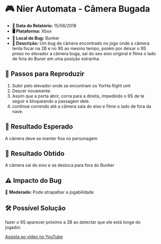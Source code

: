 # 🎮 Nier Automata - Câmera Bugada

- **📅 Data do Relatório:** 15/06/2018
- **🖥️ Plataforma:** Xbox  
- **📍 Local do Bug:** Bunker  
- **📝 Descrição:** Um bug de câmera encontrado no jogo onde a câmera tenta focar na 2B e no 9S ao mesmo tempo, porém por deixar o 9S preso no elevador a câmera buga, sai do seu eixo original e filma o lado de fora do Buner em uma posição estranha.   

## 🔄 Passos para Reproduzir
1. Subir pelo elevador onde se encontram os YorHa flight unit
2. Descer novamente.
3. Assim que a porta abrir, corra para a direita, impedindo o 9S de te seguir e bloqueando a passagem dele.
4. continue correndo até a câmera saia do eixo e filme o lado de fora da nave.
   
## 🎯 Resultado Esperado
A câmera deve se manter fixa no personagem   

## 🚨 Resultado Obtido
A câmera sai do eixo e se desloca para fora do Bunker   

## ⚠ Impacto do Bug
🔸 **Moderado:** Pode atrapalhar a jogabilidade

## 🛠 Possível Solução
fazer o 9S aparecer próximo a 2B ao detectar que ele está longe do jogador. 

[Assista ao vídeo no YouTube](https://www.youtube.com/watch?v=LYxyE72VmuM)
